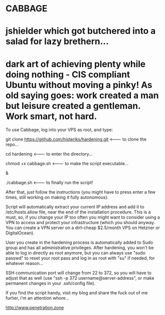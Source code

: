 # CABBAGE                     
# jshielder which got butchered into a salad for lazy brethern...
# dark art of achieving plenty while doing nothing - CIS compliant Ubuntu without moving a pinky! As old saying goes: work created a man but leisure created a gentleman. Work smart, not hard.

To use Cabbage, log into your VPS as root, and type:

git clone https://github.com/histeriks/hardening.git  <--- to clone the repo...

cd hardening  <--- to enter the directory...

chmod +x cabbage.sh  <--- to make the script executable...

&

./cabbage.sh <--- to finally run the script!

After that, just follow the instructions (you might have to press enter a few times, still working on making it fully autonomous).

Script will automatically extract your current IP address and add it to /etc/hosts.allow file, near the end of the installation procedure. This is a must, so, if you change your IP too often you might want to consider using a VPN to access and protect your infrastructure (which you should anyway. You can create a VPN server on a dirt-cheap $2.5/month VPS on Hetzner or DigitalOcean).

User you create in the hardening process is automatically added to Sudo group and has all administrative privileges. After hardening, you won't be able to log in directly as root anymore, but you can always use "sudo passwd" to reset your root pass and log in as root with "su" if needed, for whatever reason...

SSH communication port will change from 22 to 372, so you will have to adjust that as well (use "ssh -p 372 username@server-address", or make permanent changes in your .ssh/config file).

If you find the script handy, visit my blog and share the fuck out of me furher, i'm an attention whore...

http://www.penetration.zone
